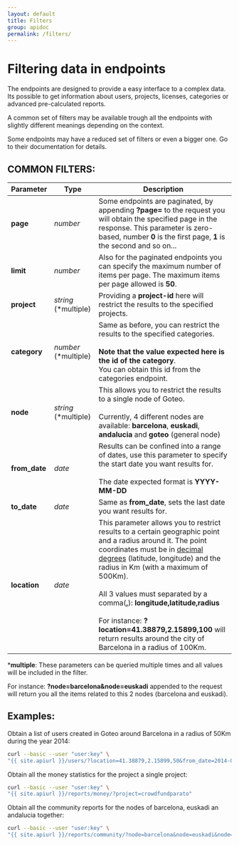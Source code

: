 ```yaml
---
layout: default
title: Filters
group: apidoc
permalink: /filters/
---
```

# Filtering data in endpoints

The endpoints are designed to provide a easy interface to a complex data. Its possible to get information about users, projects, licenses, categories or advanced pre-calculated reports.

A common set of filters may be available trough all the endpoints with slightly different meanings depending on the context. 

Some endpoints may have a reduced set of filters or even a bigger one. Go to their documentation for details.

<a name="filters"></a>
## COMMON FILTERS:

| Parameter  | Type | Description |
| ------------- | ------------- | ------------ |
| **page** | *number* | Some endpoints are paginated, by appending **?page=** to the request you will obtain the specified page in the response. This parameter is zero-based, number **0** is the first page, **1** is the second and so on...|
| **limit** | *number* | Also for the paginated endpoints you can specify the maximum number of items per page. The maximum items per page allowed is **50**.  |
| **project** | *string* (*multiple) | Providing a **project-id** here will restrict the results to the specified projects. |
| **category** | *number* (*multiple) | Same as before, you can restrict the results to the specified categories.<br><br>**Note that the value expected here is the id of the category**.<br>You can obtain this id from the categories endpoint. |
| **node** | *string* (*multiple) | This allows you to restrict the results to a single node of Goteo.<br><br>Currently, 4 different nodes are available: **barcelona**, **euskadi**, **andalucia** and **goteo** (general node) |
| **from_date** | *date* | Results can be confined into a range of dates, use this parameter to specify the start date you want results for.<br><br>The date expected format is **YYYY-MM-DD** |
| **to_date** | *date* | Same as **from_date**, sets the last date you want results for. |
| **location** | *date* | This parameter allows you to restrict results to a certain geographic point and a radius around it. The point coordinates must be in [decimal degrees](http://en.wikipedia.org/wiki/Decimal_degrees) (latitude, longitude) and the radius in Km (with a maximum of 500Km).<br><br>All 3 values must separated by a comma(**,**): **longitude,latitude,radius**<br><br>For instance: **?location=41.38879,2.15899,100** will return results around the city of Barcelona in a radius of 100Km. |

***multiple**: These parameters can be queried multiple times and all values will be included in the filter.

For instance: **?node=barcelona&node=euskadi** appended to the request will return you all the items related to this 2 nodes (barcelona and euskadi).

## Examples:

Obtain a list of users created in Goteo around Barcelona in a radius of 50Km during the year 2014:

```bash
curl --basic --user "user:key" \
"{{ site.apiurl }}/users/?location=41.38879,2.15899,50&from_date=2014-01-01&to_date=2014-12-31"
```

Obtain all the money statistics for the project a single project:

```bash
curl --basic --user "user:key" \
"{{ site.apiurl }}/reports/money/?project=crowdfundparato"
```

Obtain all the community reports for the nodes of barcelona, euskadi an andalucia together:

```bash
curl --basic --user "user:key" \
"{{ site.apiurl }}/reports/community/?node=barcelona&node=euskadi&node=andalucia"
```
